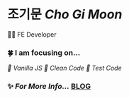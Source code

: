 # 조기문 *Cho Gi Moon*
🧑‍💻 FE Developer  

### 🍀 I am focusing on... </br>
*💯 Vanilla JS* *🧼 Clean Code* *🧪 Test Code* 

### ✨ *For More Info...* **[BLOG](https://g1moon.notion.site/Vanilla-Gimoon-Blog-3ffe8d48931a42969369f77da919fa05)**
